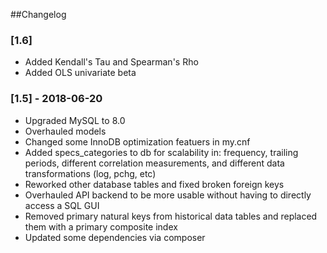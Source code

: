 


##Changelog


### [1.6]
- Added Kendall's Tau and Spearman's Rho
- Added OLS univariate beta


### [1.5] - 2018-06-20
- Upgraded MySQL to 8.0
- Overhauled models
- Changed some InnoDB optimization featuers in my.cnf
- Added specs_categories to db for scalability in: frequency, trailing periods, different correlation measurements, and different data transformations (log, pchg, etc)
- Reworked other database tables and fixed broken foreign keys
- Overhauled API backend to be more usable without having to directly access a SQL GUI
- Removed primary natural keys from historical data tables and replaced them with a primary composite index
- Updated some dependencies via composer
